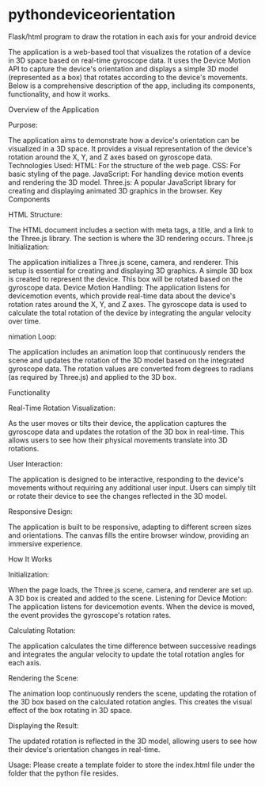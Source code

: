 # pythondeviceorientation
Flask/html program to draw the rotation in each axis for your android device

The application is a web-based tool that visualizes the rotation of a device in 3D space based on real-time gyroscope data. It uses the Device Motion API to capture the device's orientation and displays a simple 3D model (represented as a box) that rotates according to the device's movements. Below is a comprehensive description of the app, including its components, functionality, and how it works.

Overview of the Application

Purpose:

The application aims to demonstrate how a device's orientation can be visualized in a 3D space. It provides a visual representation of the device's rotation around the X, Y, and Z axes based on gyroscope data.
Technologies Used:
HTML: For the structure of the web page.
CSS: For basic styling of the page.
JavaScript: For handling device motion events and rendering the 3D model.
Three.js: A popular JavaScript library for creating and displaying animated 3D graphics in the browser.
Key Components

HTML Structure:

The HTML document includes a <head> section with meta tags, a title, and a link to the Three.js library. The <body> section is where the 3D rendering occurs.
Three.js Initialization:

The application initializes a Three.js scene, camera, and renderer. This setup is essential for creating and displaying 3D graphics.
A simple 3D box is created to represent the device. This box will be rotated based on the gyroscope data.
Device Motion Handling:
The application listens for devicemotion events, which provide real-time data about the device's rotation rates around the X, Y, and Z axes.
The gyroscope data is used to calculate the total rotation of the device by integrating the angular velocity over time.

nimation Loop:

The application includes an animation loop that continuously renders the scene and updates the rotation of the 3D model based on the integrated gyroscope data.
The rotation values are converted from degrees to radians (as required by Three.js) and applied to the 3D box.

Functionality

Real-Time Rotation Visualization:

As the user moves or tilts their device, the application captures the gyroscope data and updates the rotation of the 3D box in real-time. This allows users to see how their physical movements translate into 3D rotations.

User Interaction:

The application is designed to be interactive, responding to the device's movements without requiring any additional user input. Users can simply tilt or rotate their device to see the changes reflected in the 3D model.

Responsive Design:

The application is built to be responsive, adapting to different screen sizes and orientations. The canvas fills the entire browser window, providing an immersive experience.

How It Works

Initialization:

When the page loads, the Three.js scene, camera, and renderer are set up. A 3D box is created and added to the scene.
Listening for Device Motion:
The application listens for devicemotion events. When the device is moved, the event provides the gyroscope's rotation rates.

Calculating Rotation:

The application calculates the time difference between successive readings and integrates the angular velocity to update the total rotation angles for each axis.

Rendering the Scene:

The animation loop continuously renders the scene, updating the rotation of the 3D box based on the calculated rotation angles. This creates the visual effect of the box rotating in 3D space.

Displaying the Result:

The updated rotation is reflected in the 3D model, allowing users to see how their device's orientation changes in real-time.

Usage: Please create a template folder to store the index.html file under the folder that the python file resides.

